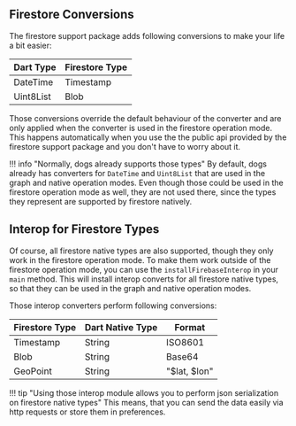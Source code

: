 ## Firestore Conversions
The firestore support package adds following conversions to make your life a bit easier:

| Dart Type | Firestore Type |
|-----------|----------------|
| DateTime  | Timestamp      |
| Uint8List | Blob           |

Those conversions override the default behaviour of the converter and are only applied when the
converter is used in the firestore operation mode. This happens automatically when you use the
the public api provided by the firestore support package and you don't have to worry about it.

!!! info "Normally, dogs already supports those types"
    By default, dogs already has converters for `DateTime` and `Uint8List` that are used in the
    graph and native operation modes. Even though those could be used in the firestore operation
    mode as well, they are not used there, since the types they represent are supported by firestore
    natively.

## Interop for Firestore Types
Of course, all firestore native types are also supported, though they only work in the firestore
operation mode. To make them work outside of the firestore operation mode, you can use the
`installFirebaseInterop` in your `main` method. This will install interop converts for all firestore
native types, so that they can be used in the graph and native operation modes.

Those interop converters perform following conversions:

| Firestore Type | Dart Native Type | Format       |
|----------------|------------------|--------------|
| Timestamp      | String           | ISO8601      |
| Blob           | String           | Base64       |
| GeoPoint       | String           | "$lat, $lon" |

!!! tip "Using those interop module allows you to perform json serialization on firestore native types"
    This means, that you can send the data easily via http requests or store them in preferences.